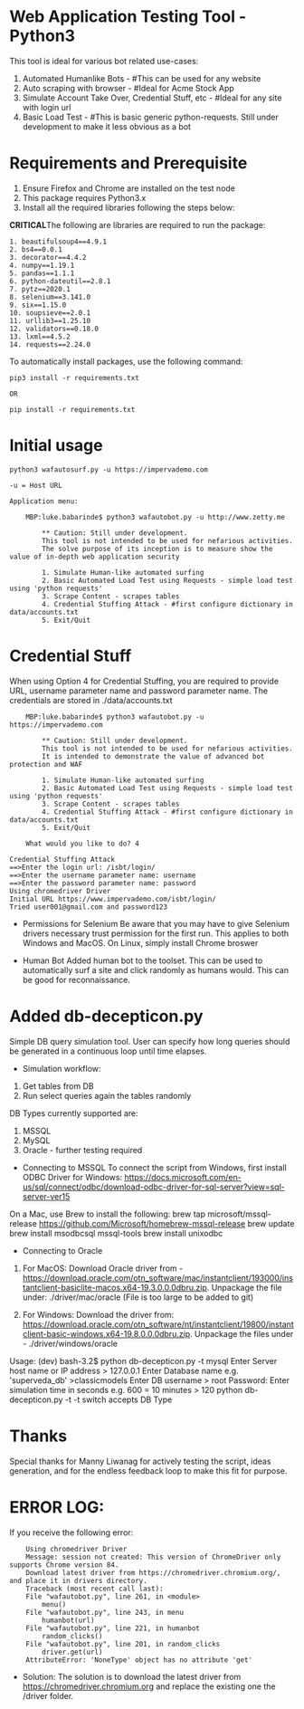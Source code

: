 # Web Application Testing Tool - Python3

This tool is ideal for various bot related use-cases:
1. Automated Humanlike Bots - #This can be used for any website
2. Auto scraping with browser - #Ideal for Acme Stock App
3. Simulate Account Take Over, Credential Stuff, etc -  #Ideal for any site with login url
4. Basic Load Test - #This is basic generic python-requests. Still under development to make it less obvious as a bot

# Requirements and Prerequisite
1. Ensure Firefox and Chrome are installed on the test node
2. This package requires Python3.x
3. Install all the required libraries following the steps below:

**CRITICAL**The following are libraries are required to run the package:

    1. beautifulsoup4==4.9.1
    2. bs4==0.0.1
    3. decorator==4.4.2
    4. numpy==1.19.1
    5. pandas==1.1.1
    6. python-dateutil==2.8.1
    7. pytz==2020.1
    8. selenium==3.141.0
    9. six==1.15.0
    10. soupsieve==2.0.1
    11. urllib3==1.25.10
    12. validators==0.18.0
    13. lxml==4.5.2
    14. requests==2.24.0

To automatically install packages, use the following command:
    
    pip3 install -r requirements.txt

    OR

    pip install -r requirements.txt

# Initial usage
    python3 wafautosurf.py -u https://impervademo.com

    -u = Host URL

    Application menu:
    
        MBP:luke.babarinde$ python3 wafautobot.py -u http://www.zetty.me

            ** Caution: Still under development.
            This tool is not intended to be used for nefarious activities.
            The solve purpose of its inception is to measure show the value of in-depth web application security

            1. Simulate Human-like automated surfing
            2. Basic Automated Load Test using Requests - simple load test using 'python requests'
            3. Scrape Content - scrapes tables
            4. Credential Stuffing Attack - #first configure dictionary in data/accounts.txt
            5. Exit/Quit

# Credential Stuff
When using Option 4 for Credential Stuffing, you are required to provide URL, username parameter name and password parameter name. The credentials are stored in ./data/accounts.txt

        MBP:luke.babarinde$ python3 wafautobot.py -u https://impervademo.com

            ** Caution: Still under development.
            This tool is not intended to be used for nefarious activities.
            It is intended to demonstrate the value of advanced bot protection and WAF

            1. Simulate Human-like automated surfing
            2. Basic Automated Load Test using Requests - simple load test using 'python requests'
            3. Scrape Content - scrapes tables
            4. Credential Stuffing Attack - #first configure dictionary in data/accounts.txt
            5. Exit/Quit
            
        What would you like to do? 4

    Credential Stuffing Attack
    ==>Enter the login url: /isbt/login/
    ==>Enter the username parameter name: username
    ==>Enter the password parameter name: password
    Using chromedriver Driver
    Initial URL https://www.impervademo.com/isbt/login/
    Tried user001@gmail.com and password123


* Permissions for Selenium
Be aware that you may have to give Selenium drivers necessary trust permission for the first run. This applies to both Windows and MacOS. On Linux, simply install Chrome broswer

* Human Bot
Added human bot to the toolset. This can be used to automatically surf a site and click randomly as humans would. This can be good for reconnaissance.

# Added db-decepticon.py
Simple DB query simulation tool. User can specify how long queries should be generated in a continuous loop until time elapses.

* Simulation workflow:
1. Get tables from DB
2. Run select queries again the tables randomly

DB Types currently supported are:
1. MSSQL
2. MySQL
3. Oracle - further testing required

* Connecting to MSSQL
To connect the script from Windows, first install ODBC Driver for Windows: https://docs.microsoft.com/en-us/sql/connect/odbc/download-odbc-driver-for-sql-server?view=sql-server-ver15

On a Mac, use Brew to install the following:
    brew tap microsoft/mssql-release https://github.com/Microsoft/homebrew-mssql-release
    brew update
    brew install msodbcsql mssql-tools
    brew install unixodbc

* Connecting to Oracle
1. For MacOS: Download Oracle driver from - https://download.oracle.com/otn_software/mac/instantclient/193000/instantclient-basiclite-macos.x64-19.3.0.0.0dbru.zip. Unpackage the file under: ./driver/mac/oracle (File is too large to be added to git)

2. For Windows: Download the driver from: https://download.oracle.com/otn_software/nt/instantclient/19800/instantclient-basic-windows.x64-19.8.0.0.0dbru.zip. Unpackage the files under - ./driver/windows/oracle

Usage:
        (dev) bash-3.2$ python db-decepticon.py -t mysql
        Enter Server host name or IP address > 127.0.0.1
        Enter Database name e.g. 'superveda_db' >classicmodels
        Enter DB username > root
        Password: 
        Enter simulation time in seconds e.g. 600 = 10 minutes > 120
python db-decepticon.py -t <dbtype>
-t switch accepts DB Type

# Thanks
Special thanks for Manny Liwanag for actively testing the script, ideas generation, and for the endless feedback loop to make this fit for purpose.

# ERROR LOG:

If you receive the following error:

        Using chromedriver Driver
        Message: session not created: This version of ChromeDriver only supports Chrome version 84.
        Download latest driver from https://chromedriver.chromium.org/, and place it in drivers directory.
        Traceback (most recent call last):
        File "wafautobot.py", line 261, in <module>
            menu()
        File "wafautobot.py", line 243, in menu
            humanbot(url)
        File "wafautobot.py", line 221, in humanbot
            random_clicks()
        File "wafautobot.py", line 201, in random_clicks
            driver.get(url)
        AttributeError: 'NoneType' object has no attribute 'get'
 
* Solution:
The solution is to download the latest driver from https://chromedriver.chromium.org and replace the existing one the /driver folder.